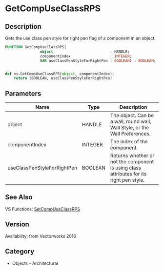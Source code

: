 # GetCompUseClassRPS

## Description
Gets the use class pen style for right pen flag of a component in an object.

```pascal
FUNCTION GetCompUseClassRPS(
				object                          : HANDLE;
				componentIndex                  : INTEGER;
				VAR useClassPenStyleForRightPen : BOOLEAN) : BOOLEAN;
```

```python

def vs.GetCompUseClassRPS(object, componentIndex):
    return (BOOLEAN, useClassPenStyleForRightPen)
```

## Parameters
|Name|Type|Description|
|---|---|---|
|object|HANDLE|The object. Can be a wall, round wall, Wall Style, or the Wall Preferences.|
|componentIndex|INTEGER|The index of the component.|
|useClassPenStyleForRightPen|BOOLEAN|Returns whether or not the component is using class attributes for its right pen style.|

## See Also
VS Functions:
[SetCompUseClassRPS](SetCompUseClassRPS.md)

## Version
Availability: from Vectorworks 2016
## Category
* Objects - Architectural

